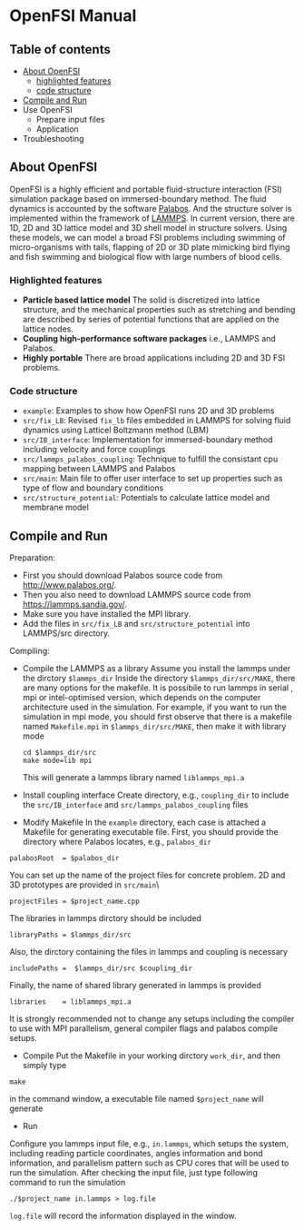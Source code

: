 # OpenFSI Manual

## Table of contents
- [About OpenFSI](#About-OpenFSI)
  - [highlighted features](#Highlighted-features)
  - [code structure](#Code-structure)
- [Compile and Run](#Compile-and-Run)
- Use OpenFSI
  - Prepare input files
  - Application
- Troubleshooting

## About OpenFSI

 OpenFSI is a highly efficient and portable fluid-structure interaction (FSI) simulation package based on immersed-boundary method. The fluid dynamics is accounted by the software [Palabos](http://www.palabos.org/). And the structure solver is implemented within the framework of [LAMMPS](https://lammps.sandia.gov/). In current version, there are 1D, 2D and 3D lattice model and 3D shell model in structure solvers. Using these models, we can model a broad FSI problems including swimming of micro-organisms with tails, flapping of 2D or 3D plate mimicking bird flying and fish swimming and biological flow with large numbers of blood cells.

### Highlighted features

- **Particle based lattice model** The solid is discretized into lattice structure, and the mechanical properties such as stretching and bending are described by series of potential functions that are applied on the lattice nodes.
- **Coupling high-performance software packages** i.e., LAMMPS and Palabos.
- **Highly portable** There are broad applications including 2D and 3D FSI problems.

### Code structure
- `example`: Examples to show how OpenFSI runs 2D and 3D problems
- `src/fix_LB`: Revised `fix_lb` files embedded in LAMMPS for solving fluid dynamics using Latticel Boltzmann method (LBM)
- `src/IB_interface`: Implementation for immersed-boundary method including velocity and force couplings
- `src/lammps_palabos_coupling`: Technique to fulfill the consistant cpu mapping between LAMMPS and Palabos
- `src/main`: Main file to offer user interface to set up properties such as type of flow and boundary conditions
- `src/structure_potential`: Potentials to calculate lattice model and membrane model

## Compile and Run 
 
 Preparation: 
 - First you should download Palabos source code from http://www.palabos.org/.
 - Then you also need to download LAMMPS source code from https://lammps.sandia.gov/.
 - Make sure you have installed the MPI library.
 - Add the files in `src/fix_LB` and `src/structure_potential` into LAMMPS/src directory.

 Compiling:

- Compile the LAMMPS as a library
  Assume you install the lammps under the dirctory `$lammps_dir`
  Inside the directory `$lammps_dir/src/MAKE`, there are many options for the makefile. It is possibile to run lammps in serial
  , mpi or intel-optimised version, which depends on the computer architecture used in the simulation.
  For example, if you want to run the simulation in mpi mode, you should first observe that there is a makefile
  named `Makefile.mpi` in `$lammps_dir/src/MAKE`, then make it with library mode
  
  `cd $lammps_dir/src` \
  `make mode=lib mpi` 
  
  This will generate a lammps library named `liblammps_mpi.a`

- Install coupling interface 
  Create directory, e.g., `coupling_dir` to include the `src/IB_interface` and `src/lammps_palabos_coupling` files
  
- Modify Makefile
 In the `example` directory, each case is attached a Makefile for generating executable file. 
 First, you should provide the directory where Palabos locates, e.g., `palabos_dir`
 
 `palabosRoot  = $palabos_dir`
 
 You can set up the name of the project files for concrete problem. 2D and 3D prototypes are provided in `src/main`\
 
 `projectFiles = $project_name.cpp`
 
 The libraries in lammps dirctory should be included
 
 `libraryPaths = $lammps_dir/src`
 
 Also, the dirctory containing the files in lammps and coupling is necessary
 
 `includePaths =  $lammps_dir/src $coupling_dir `
 
 Finally, the name of shared library generated in lammps is provided
 
 `libraries    = liblammps_mpi.a`
 
 It is strongly recommended not to change any setups including the compiler to use with MPI parallelism, general compiler flags and palabos compile setups.
 
- Compile
 Put the Makefile in your working dirctory `work_dir`, and then simply type
 
 `make`
 
 in the command window, a executable file named `$project_name` will generate
 
- Run
 
Configure you lammps input file, e.g., `in.lammps`, which setups the system, including reading particle coordinates, angles information and 
bond information, and parallelism pattern such as CPU cores that will be used to run the simulation. After checking 
the input file, just type following command to run the simulation
 
`./$project_name in.lammps > log.file`

`log.file` will record the information displayed in the window.


